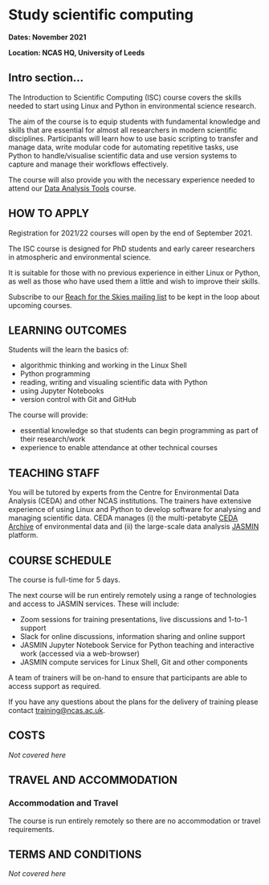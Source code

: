 # Study scientific computing

**Dates: November 2021**

**Location: NCAS HQ, University of Leeds**

## Intro section...

The Introduction to Scientific Computing (ISC) course covers the skills 
needed to start using Linux and Python in environmental science research.

The aim of the course is to equip students with fundamental knowledge and 
skills that are essential for almost all researchers in modern scientific 
disciplines. Participants will learn how to use basic scripting 
to transfer and manage data, write modular code for automating repetitive 
tasks, use Python to handle/visualise scientific data and use version 
systems to capture and manage their workflows effectively.

The course will also provide you with the necessary experience needed 
to attend our [Data Analysis Tools](https://www.ncas.ac.uk/study-with-us/data-analysis-tools/) course.

## HOW TO APPLY

Registration for 2021/22 courses will open by the end of September 2021.

The ISC course is designed for PhD students and early career researchers 
in atmospheric and environmental science.

It is suitable for those with no previous experience in either Linux or Python, 
as well as those who have used them a little and wish to improve their skills.

Subscribe to our [Reach for the Skies mailing list](http://eepurl.com/dIclFb) 
to be kept in the loop about upcoming courses.

## LEARNING OUTCOMES

Students will the learn the basics of:

- algorithmic thinking and working in the Linux Shell
- Python programming
- reading, writing and visualing scientific data with Python
- using Jupyter Notebooks
- version control with Git and GitHub

The course will provide:

- essential knowledge so that students can begin programming as part of their research/work
- experience to enable attendance at other technical courses

## TEACHING STAFF

You will be tutored by experts from the Centre for Environmental Data Analysis (CEDA) and
other NCAS institutions. The trainers have extensive experience of using Linux and Python to 
develop software for analysing and managing scientific data. CEDA manages (i) the multi-petabyte 
[CEDA Archive](https://archive.ceda.ac.uk/) of environmental data and (ii) the large-scale data 
analysis [JASMIN](https://jasmin.ac.uk/) platform.

## COURSE SCHEDULE

The course is full-time for 5 days. 

The next course will be run entirely remotely using a range of technologies and access to 
JASMIN services. These will include:
- Zoom sessions for training presentations, live discussions and 1-to-1 support
- Slack for online discussions, information sharing and online support
- JASMIN Jupyter Notebook Service for Python teaching and interactive work (accessed via a web-browser)
- JASMIN compute services for Linux Shell, Git and other components

A team of trainers will be on-hand to ensure that participants are able to access support 
as required.

If you have any questions about the plans for the delivery of training 
please contact [training@ncas.ac.uk](mailto:training@ncas.ac.uk).

## COSTS

_Not covered here_

## TRAVEL AND ACCOMMODATION

### Accommodation and Travel

The course is run entirely remotely so there are no accommodation or travel requirements.

## TERMS AND CONDITIONS

_Not covered here_
